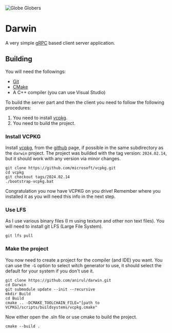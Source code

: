 ![Globe Globers](Pictures/2024-04-03-ScreenShot-Darwin.png)

# Darwin

A very simple [gRPC](https://grpc.io) based client server application.

## Building

You will need the followings:

- [Git](https://git-scm.com/)
- [CMake](https://cmake.org/)
- A C++ compiler (you can use Visual Studio)

To build the server part and then the client you need to follow the following procedures:

1. You need to install [vcpkg](https://vcpkg.io/en/).
2. You need to build the project.

### Install VCPKG

Install [vcpkg](https://vcpkg.io/en/), from the [github](https://github.com/microsoft/vcpkg) page, if possible in the same subdirectory as the `darwin` project. The project was builded with the tag version: `2024.02.14`, but it should work with any version via minor changes.

```pwsh
git clone https://github.com/microsoft/vcpkg.git
cd vcpkg
git checkout tags/2024.02.14
./bootstrap-vcpkg.bat
```

Congratulation you now have VCPKG on you drive! Remember where you installed it as you will need this info in the next step.

### Use LFS

As I use various binary files (I m using texture and other non text files). You will need to install git LFS (Large File System).

```pwsh
git lfs pull
```

### Make the project

You now need to create a project for the compiler (and IDE) you want. You can use the `-G` option to select witch generator to use, it should select the default for your system if you don't use it.

```pwsh
git clone https://github.com/anirul/darwin.git
cd Darwin
git submodule update --init --recursive
mkdir Build
cd Build
cmake .. -DCMAKE_TOOLCHAIN_FILE="[path to VCPKG]/scripts/buildsystems/vcpkg.cmake"
```

Now either open the .sln file or use cmake to build the project.

```pwsh
cmake --build .
```
